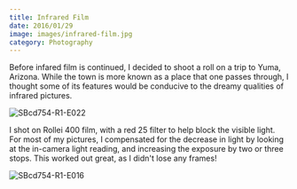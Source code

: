 ```yaml
---
title: Infrared Film
date: 2016/01/29
image: images/infrared-film.jpg
category: Photography
---
```


Before infared film is continued, I decided to shoot a roll on a trip to Yuma, Arizona. While the town is more known as a place that one passes through, I thought some of its features would be conducive to the dreamy qualities of infrared pictures.

![SBcd754-R1-E022](../images/SBcd754-R1-E022.jpg)

I shot on Rollei 400 film, with a red 25 filter to help block the visible light. For most of my pictures, I compensated for the decrease in light by looking at the in-camera light reading, and increasing the exposure by two or three stops. This worked out great, as I didn't lose any frames!

![SBcd754-R1-E016](../images/SBcd754-R1-E016.jpg)
